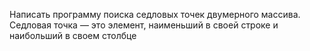 Написать программу поиска седловых точек двумерного массива. Седловая точка — это элемент, наименьший в своей строке и наибольший в своем столбце